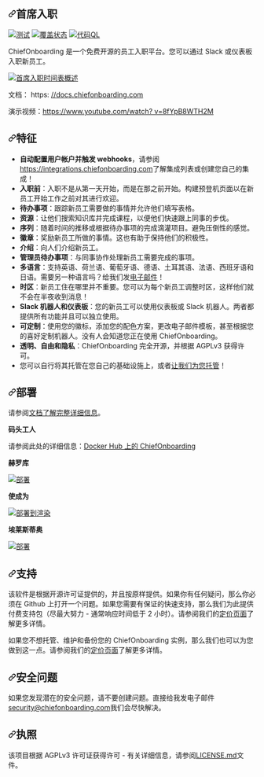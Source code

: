 <div class="Box-sc-g0xbh4-0 bJMeLZ js-snippet-clipboard-copy-unpositioned" data-hpc="true"><article class="markdown-body entry-content container-lg" itemprop="text"><h1 tabindex="-1" dir="auto"><a id="user-content-chiefonboarding" class="anchor" aria-hidden="true" tabindex="-1" href="#chiefonboarding"><svg class="octicon octicon-link" viewBox="0 0 16 16" version="1.1" width="16" height="16" aria-hidden="true"><path d="m7.775 3.275 1.25-1.25a3.5 3.5 0 1 1 4.95 4.95l-2.5 2.5a3.5 3.5 0 0 1-4.95 0 .751.751 0 0 1 .018-1.042.751.751 0 0 1 1.042-.018 1.998 1.998 0 0 0 2.83 0l2.5-2.5a2.002 2.002 0 0 0-2.83-2.83l-1.25 1.25a.751.751 0 0 1-1.042-.018.751.751 0 0 1-.018-1.042Zm-4.69 9.64a1.998 1.998 0 0 0 2.83 0l1.25-1.25a.751.751 0 0 1 1.042.018.751.751 0 0 1 .018 1.042l-1.25 1.25a3.5 3.5 0 1 1-4.95-4.95l2.5-2.5a3.5 3.5 0 0 1 4.95 0 .751.751 0 0 1-.018 1.042.751.751 0 0 1-1.042.018 1.998 1.998 0 0 0-2.83 0l-2.5 2.5a1.998 1.998 0 0 0 0 2.83Z"></path></svg></a><font style="vertical-align: inherit;"><font style="vertical-align: inherit;">首席入职</font></font></h1>
<p dir="auto"><a href="https://github.com/chiefonboarding/ChiefOnboarding/actions/workflows/tests.yml"><img src="https://github.com/chiefonboarding/ChiefOnboarding/actions/workflows/tests.yml/badge.svg" alt="测试" style="max-width: 100%;"></a>
<a href="https://coveralls.io/github/chiefonboarding/ChiefOnboarding?branch=master" rel="nofollow"><img src="https://camo.githubusercontent.com/0962f26429977a7055f2626d8f59fe0b742542657c9e4be3fe101ff313a1537f/68747470733a2f2f636f766572616c6c732e696f2f7265706f732f6769746875622f63686965666f6e626f617264696e672f43686965664f6e626f617264696e672f62616467652e7376673f6272616e63683d6d6173746572" alt="覆盖状态" data-canonical-src="https://coveralls.io/repos/github/chiefonboarding/ChiefOnboarding/badge.svg?branch=master" style="max-width: 100%;"></a>
<a href="https://github.com/chiefonboarding/ChiefOnboarding/actions/workflows/codeql-analysis.yml"><img src="https://github.com/chiefonboarding/ChiefOnboarding/actions/workflows/codeql-analysis.yml/badge.svg" alt="代码QL" style="max-width: 100%;"></a></p>
<p dir="auto"><font style="vertical-align: inherit;"><font style="vertical-align: inherit;">ChiefOnboarding 是一个免费开源的员工入职平台。</font><font style="vertical-align: inherit;">您可以通过 Slack 或仪表板入职新员工。</font></font></p>
<p dir="auto"><a target="_blank" rel="noopener noreferrer" href="/chiefonboarding/ChiefOnboarding/blob/master/docs/static/timeline-overview.png"><img src="/chiefonboarding/ChiefOnboarding/raw/master/docs/static/timeline-overview.png" alt="首席入职时间表概述" style="max-width: 100%;"></a></p>
<p dir="auto"><font style="vertical-align: inherit;"><font style="vertical-align: inherit;">文档： https: </font></font><a href="https://docs.chiefonboarding.com" rel="nofollow"><font style="vertical-align: inherit;"><font style="vertical-align: inherit;">//docs.chiefonboarding.com</font></font></a></p>
<p dir="auto"><font style="vertical-align: inherit;"><font style="vertical-align: inherit;">演示视频：</font></font><a href="https://www.youtube.com/watch?v=8fYpB8WTH2M" rel="nofollow"><font style="vertical-align: inherit;"><font style="vertical-align: inherit;">https://www.youtube.com/watch? v=8fYpB8WTH2M</font></font></a></p>
<h2 tabindex="-1" dir="auto"><a id="user-content-features" class="anchor" aria-hidden="true" tabindex="-1" href="#features"><svg class="octicon octicon-link" viewBox="0 0 16 16" version="1.1" width="16" height="16" aria-hidden="true"><path d="m7.775 3.275 1.25-1.25a3.5 3.5 0 1 1 4.95 4.95l-2.5 2.5a3.5 3.5 0 0 1-4.95 0 .751.751 0 0 1 .018-1.042.751.751 0 0 1 1.042-.018 1.998 1.998 0 0 0 2.83 0l2.5-2.5a2.002 2.002 0 0 0-2.83-2.83l-1.25 1.25a.751.751 0 0 1-1.042-.018.751.751 0 0 1-.018-1.042Zm-4.69 9.64a1.998 1.998 0 0 0 2.83 0l1.25-1.25a.751.751 0 0 1 1.042.018.751.751 0 0 1 .018 1.042l-1.25 1.25a3.5 3.5 0 1 1-4.95-4.95l2.5-2.5a3.5 3.5 0 0 1 4.95 0 .751.751 0 0 1-.018 1.042.751.751 0 0 1-1.042.018 1.998 1.998 0 0 0-2.83 0l-2.5 2.5a1.998 1.998 0 0 0 0 2.83Z"></path></svg></a><font style="vertical-align: inherit;"><font style="vertical-align: inherit;">特征</font></font></h2>
<ul dir="auto">
<li><strong><font style="vertical-align: inherit;"><font style="vertical-align: inherit;">自动配置用户帐户并触发 webhooks</font></font></strong><font style="vertical-align: inherit;"><font style="vertical-align: inherit;">，请参阅</font></font><a href="https://integrations.chiefonboarding.com" rel="nofollow"><font style="vertical-align: inherit;"><font style="vertical-align: inherit;">https://integrations.chiefonboarding.com</font></font></a><font style="vertical-align: inherit;"><font style="vertical-align: inherit;">了解集成列表或创建您自己的集成！</font></font></li>
<li><strong><font style="vertical-align: inherit;"><font style="vertical-align: inherit;">入职前</font></font></strong><font style="vertical-align: inherit;"><font style="vertical-align: inherit;">：入职不是从第一天开始，而是在那之前开始。</font><font style="vertical-align: inherit;">构建预登机页面以在新员工开始工作之前对其进行欢迎。</font></font></li>
<li><strong><font style="vertical-align: inherit;"><font style="vertical-align: inherit;">待办事项</font></font></strong><font style="vertical-align: inherit;"><font style="vertical-align: inherit;">：跟踪新员工需要做的事情并允许他们填写表格。</font></font></li>
<li><strong><font style="vertical-align: inherit;"><font style="vertical-align: inherit;">资源</font></font></strong><font style="vertical-align: inherit;"><font style="vertical-align: inherit;">：让他们搜索知识库并完成课程，以便他们快速跟上同事的步伐。</font></font></li>
<li><strong><font style="vertical-align: inherit;"><font style="vertical-align: inherit;">序列</font></font></strong><font style="vertical-align: inherit;"><font style="vertical-align: inherit;">：随着时间的推移或根据待办事项的完成滴灌项目。</font><font style="vertical-align: inherit;">避免压倒性的感觉。</font></font></li>
<li><strong><font style="vertical-align: inherit;"><font style="vertical-align: inherit;">徽章</font></font></strong><font style="vertical-align: inherit;"><font style="vertical-align: inherit;">：奖励新员工所做的事情。</font><font style="vertical-align: inherit;">这也有助于保持他们的积极性。</font></font></li>
<li><strong><font style="vertical-align: inherit;"><font style="vertical-align: inherit;">介绍</font></font></strong><font style="vertical-align: inherit;"><font style="vertical-align: inherit;">：向人们介绍新员工。</font></font></li>
<li><strong><font style="vertical-align: inherit;"><font style="vertical-align: inherit;">管理员待办事项</font></font></strong><font style="vertical-align: inherit;"><font style="vertical-align: inherit;">：与同事协作处理新员工需要完成的事项。</font></font></li>
<li><strong><font style="vertical-align: inherit;"><font style="vertical-align: inherit;">多语言</font></font></strong><font style="vertical-align: inherit;"><font style="vertical-align: inherit;">：支持英语、荷兰语、葡萄牙语、德语、土耳其语、法语、西班牙语和日语。</font><font style="vertical-align: inherit;">需要另一种语言吗？</font><font style="vertical-align: inherit;">给我们发</font></font><a href="mailto:hell@chiefonboarding.com"><font style="vertical-align: inherit;"><font style="vertical-align: inherit;">电子邮件</font></font></a><font style="vertical-align: inherit;"><font style="vertical-align: inherit;">！</font></font></li>
<li><strong><font style="vertical-align: inherit;"><font style="vertical-align: inherit;">时区</font></font></strong><font style="vertical-align: inherit;"><font style="vertical-align: inherit;">：新员工住在哪里并不重要。</font><font style="vertical-align: inherit;">您可以为每个新员工调整时区，这样他们就不会在半夜收到消息！</font></font></li>
<li><strong><font style="vertical-align: inherit;"><font style="vertical-align: inherit;">Slack 机器人和仪表板</font></font></strong><font style="vertical-align: inherit;"><font style="vertical-align: inherit;">：您的新员工可以使用仪表板或 Slack 机器人。</font><font style="vertical-align: inherit;">两者都提供所有功能并且可以独立使用。</font></font></li>
<li><strong><font style="vertical-align: inherit;"><font style="vertical-align: inherit;">可定制</font></font></strong><font style="vertical-align: inherit;"><font style="vertical-align: inherit;">：使用您的徽标，添加您的配色方案，更改电子邮件模板，甚至根据您的喜好定制机器人。</font><font style="vertical-align: inherit;">没有人会知道您正在使用 ChiefOnboarding。</font></font></li>
<li><strong><font style="vertical-align: inherit;"><font style="vertical-align: inherit;">透明、自由和隐私</font></font></strong><font style="vertical-align: inherit;"><font style="vertical-align: inherit;">：ChiefOnboarding 完全开源，并根据 AGPLv3 获得许可。</font></font></li>
<li><font style="vertical-align: inherit;"><font style="vertical-align: inherit;">您可以自行将其托管在您自己的基础设施上，或者</font></font><a href="https://chiefonboarding.com/pricing" rel="nofollow"><font style="vertical-align: inherit;"><font style="vertical-align: inherit;">让我们为您托管</font></font></a><font style="vertical-align: inherit;"><font style="vertical-align: inherit;">！</font></font></li>
</ul>
<h2 tabindex="-1" dir="auto"><a id="user-content-deployment" class="anchor" aria-hidden="true" tabindex="-1" href="#deployment"><svg class="octicon octicon-link" viewBox="0 0 16 16" version="1.1" width="16" height="16" aria-hidden="true"><path d="m7.775 3.275 1.25-1.25a3.5 3.5 0 1 1 4.95 4.95l-2.5 2.5a3.5 3.5 0 0 1-4.95 0 .751.751 0 0 1 .018-1.042.751.751 0 0 1 1.042-.018 1.998 1.998 0 0 0 2.83 0l2.5-2.5a2.002 2.002 0 0 0-2.83-2.83l-1.25 1.25a.751.751 0 0 1-1.042-.018.751.751 0 0 1-.018-1.042Zm-4.69 9.64a1.998 1.998 0 0 0 2.83 0l1.25-1.25a.751.751 0 0 1 1.042.018.751.751 0 0 1 .018 1.042l-1.25 1.25a3.5 3.5 0 1 1-4.95-4.95l2.5-2.5a3.5 3.5 0 0 1 4.95 0 .751.751 0 0 1-.018 1.042.751.751 0 0 1-1.042.018 1.998 1.998 0 0 0-2.83 0l-2.5 2.5a1.998 1.998 0 0 0 0 2.83Z"></path></svg></a><font style="vertical-align: inherit;"><font style="vertical-align: inherit;">部署</font></font></h2>
<p dir="auto"><font style="vertical-align: inherit;"><font style="vertical-align: inherit;">请参阅</font></font><a href="https://docs.chiefonboarding.com" rel="nofollow"><font style="vertical-align: inherit;"><font style="vertical-align: inherit;">文档了解完整详细信息</font></font></a><font style="vertical-align: inherit;"><font style="vertical-align: inherit;">。</font></font></p>
<p dir="auto"><strong><font style="vertical-align: inherit;"><font style="vertical-align: inherit;">码头工人</font></font></strong></p>
<p dir="auto"><font style="vertical-align: inherit;"><font style="vertical-align: inherit;">请参阅此处的详细信息：</font></font><a href="https://hub.docker.com/r/chiefonboarding/chiefonboarding" rel="nofollow"><font style="vertical-align: inherit;"><font style="vertical-align: inherit;">Docker Hub 上的 ChiefOnboarding</font></font></a></p>
<p dir="auto"><strong><font style="vertical-align: inherit;"><font style="vertical-align: inherit;">赫罗库</font></font></strong></p>
<p dir="auto"><a href="https://heroku.com/deploy?template=https://github.com/chiefonboarding/ChiefOnboarding" rel="nofollow"><img src="https://camo.githubusercontent.com/df5706ea91f4c49deb42ca31a753d025e2078d24e2490cf88ffc7ed84a38e48e/68747470733a2f2f7777772e6865726f6b7563646e2e636f6d2f6465706c6f792f627574746f6e2e737667" alt="部署" data-canonical-src="https://www.herokucdn.com/deploy/button.svg" style="max-width: 100%;"></a></p>
<p dir="auto"><strong><font style="vertical-align: inherit;"><font style="vertical-align: inherit;">使成为</font></font></strong></p>
<p dir="auto"><a href="https://render.com/deploy?repo=https://github.com/chiefonboarding/chiefonboarding" rel="nofollow"><img src="https://camo.githubusercontent.com/8bd9b408ceaa8efda215a42c9519114dec33c0f129e4d0d0b0a6eb670398be63/68747470733a2f2f72656e6465722e636f6d2f696d616765732f6465706c6f792d746f2d72656e6465722d627574746f6e2e737667" alt="部署到渲染" data-canonical-src="https://render.com/images/deploy-to-render-button.svg" style="max-width: 100%;"></a></p>
<p dir="auto"><strong><font style="vertical-align: inherit;"><font style="vertical-align: inherit;">埃莱斯蒂奥</font></font></strong></p>
<p dir="auto"><a href="https://elest.io/open-source/chiefonboarding" rel="nofollow"><img src="https://camo.githubusercontent.com/20bc2e60414176e6de7a9244ba478f2b32997f0e3f21526022f7f32a35126914/68747470733a2f2f7075622d64613336313537633835343634383636393831336633663736633532366332622e72322e6465762f6465706c6f792d6f6e2d656c657374696f2d626c61636b2e706e67" alt="部署" data-canonical-src="https://pub-da36157c854648669813f3f76c526c2b.r2.dev/deploy-on-elestio-black.png" style="max-width: 100%;"></a></p>
<h2 tabindex="-1" dir="auto"><a id="user-content-support" class="anchor" aria-hidden="true" tabindex="-1" href="#support"><svg class="octicon octicon-link" viewBox="0 0 16 16" version="1.1" width="16" height="16" aria-hidden="true"><path d="m7.775 3.275 1.25-1.25a3.5 3.5 0 1 1 4.95 4.95l-2.5 2.5a3.5 3.5 0 0 1-4.95 0 .751.751 0 0 1 .018-1.042.751.751 0 0 1 1.042-.018 1.998 1.998 0 0 0 2.83 0l2.5-2.5a2.002 2.002 0 0 0-2.83-2.83l-1.25 1.25a.751.751 0 0 1-1.042-.018.751.751 0 0 1-.018-1.042Zm-4.69 9.64a1.998 1.998 0 0 0 2.83 0l1.25-1.25a.751.751 0 0 1 1.042.018.751.751 0 0 1 .018 1.042l-1.25 1.25a3.5 3.5 0 1 1-4.95-4.95l2.5-2.5a3.5 3.5 0 0 1 4.95 0 .751.751 0 0 1-.018 1.042.751.751 0 0 1-1.042.018 1.998 1.998 0 0 0-2.83 0l-2.5 2.5a1.998 1.998 0 0 0 0 2.83Z"></path></svg></a><font style="vertical-align: inherit;"><font style="vertical-align: inherit;">支持</font></font></h2>
<p dir="auto"><font style="vertical-align: inherit;"><font style="vertical-align: inherit;">该软件是根据开源许可证提供的，并且按原样提供。</font><font style="vertical-align: inherit;">如果你有任何疑问，那么你必须在 Github 上打开一个问题。</font><font style="vertical-align: inherit;">如果您需要有保证的快速支持，那么我们为此提供付费支持包（尽最大努力 - 通常响应时间低于 2 小时）。</font><font style="vertical-align: inherit;">请参阅我们的</font></font><a href="https://chiefonboarding.com/pricing" rel="nofollow"><font style="vertical-align: inherit;"><font style="vertical-align: inherit;">定价页面</font></font></a><font style="vertical-align: inherit;"><font style="vertical-align: inherit;">了解更多详情。</font></font></p>
<p dir="auto"><font style="vertical-align: inherit;"><font style="vertical-align: inherit;">如果您不想托管、维护和备份您的 ChiefOnboarding 实例，那么我们也可以为您做到这一点。</font><font style="vertical-align: inherit;">请参阅我们的</font></font><a href="https://chiefonboarding.com/pricing" rel="nofollow"><font style="vertical-align: inherit;"><font style="vertical-align: inherit;">定价页面</font></font></a><font style="vertical-align: inherit;"><font style="vertical-align: inherit;">了解更多详情。</font></font></p>
<h2 tabindex="-1" dir="auto"><a id="user-content-security-issues" class="anchor" aria-hidden="true" tabindex="-1" href="#security-issues"><svg class="octicon octicon-link" viewBox="0 0 16 16" version="1.1" width="16" height="16" aria-hidden="true"><path d="m7.775 3.275 1.25-1.25a3.5 3.5 0 1 1 4.95 4.95l-2.5 2.5a3.5 3.5 0 0 1-4.95 0 .751.751 0 0 1 .018-1.042.751.751 0 0 1 1.042-.018 1.998 1.998 0 0 0 2.83 0l2.5-2.5a2.002 2.002 0 0 0-2.83-2.83l-1.25 1.25a.751.751 0 0 1-1.042-.018.751.751 0 0 1-.018-1.042Zm-4.69 9.64a1.998 1.998 0 0 0 2.83 0l1.25-1.25a.751.751 0 0 1 1.042.018.751.751 0 0 1 .018 1.042l-1.25 1.25a3.5 3.5 0 1 1-4.95-4.95l2.5-2.5a3.5 3.5 0 0 1 4.95 0 .751.751 0 0 1-.018 1.042.751.751 0 0 1-1.042.018 1.998 1.998 0 0 0-2.83 0l-2.5 2.5a1.998 1.998 0 0 0 0 2.83Z"></path></svg></a><font style="vertical-align: inherit;"><font style="vertical-align: inherit;">安全问题</font></font></h2>
<p dir="auto"><font style="vertical-align: inherit;"><font style="vertical-align: inherit;">如果您发现潜在的安全问题，请不要创建问题。</font><font style="vertical-align: inherit;">直接给我发电子邮件</font></font><a href="mailto:security@chiefonboarding.com"><font style="vertical-align: inherit;"><font style="vertical-align: inherit;">security@chiefonboarding.com</font></font></a><font style="vertical-align: inherit;"><font style="vertical-align: inherit;">我们会尽快解决。</font></font></p>
<h2 tabindex="-1" dir="auto"><a id="user-content-license" class="anchor" aria-hidden="true" tabindex="-1" href="#license"><svg class="octicon octicon-link" viewBox="0 0 16 16" version="1.1" width="16" height="16" aria-hidden="true"><path d="m7.775 3.275 1.25-1.25a3.5 3.5 0 1 1 4.95 4.95l-2.5 2.5a3.5 3.5 0 0 1-4.95 0 .751.751 0 0 1 .018-1.042.751.751 0 0 1 1.042-.018 1.998 1.998 0 0 0 2.83 0l2.5-2.5a2.002 2.002 0 0 0-2.83-2.83l-1.25 1.25a.751.751 0 0 1-1.042-.018.751.751 0 0 1-.018-1.042Zm-4.69 9.64a1.998 1.998 0 0 0 2.83 0l1.25-1.25a.751.751 0 0 1 1.042.018.751.751 0 0 1 .018 1.042l-1.25 1.25a3.5 3.5 0 1 1-4.95-4.95l2.5-2.5a3.5 3.5 0 0 1 4.95 0 .751.751 0 0 1-.018 1.042.751.751 0 0 1-1.042.018 1.998 1.998 0 0 0-2.83 0l-2.5 2.5a1.998 1.998 0 0 0 0 2.83Z"></path></svg></a><font style="vertical-align: inherit;"><font style="vertical-align: inherit;">执照</font></font></h2>
<p dir="auto"><font style="vertical-align: inherit;"><font style="vertical-align: inherit;">该项目根据 AGPLv3 许可证获得许可 - 有关详细信息，请参阅</font></font><a href="/chiefonboarding/ChiefOnboarding/blob/master/LICENSE.md"><font style="vertical-align: inherit;"><font style="vertical-align: inherit;">LICENSE.md</font></font></a><font style="vertical-align: inherit;"><font style="vertical-align: inherit;">文件。</font></font></p>
</article></div>
